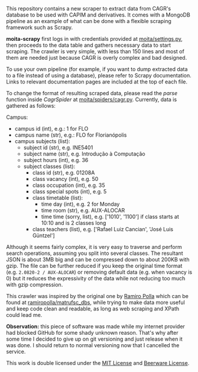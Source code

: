 This repository contains a new scraper to extract data from CAGR's database to be used with CAPIM and derivatives. It 
comes with a MongoDB pipeline as an example of what can be done with a flexible scraping framework such as Scrapy.

**moita-scrapy** first logs in with credentials provided at [moita/settings.py](moita/settings.py), then proceeds to the
data table and gathers necessary data to start scraping. The crawler is very simple, with less than 150 lines and most
of them are needed just because CAGR is overly complex and bad designed.

To use your own pipeline (for example, if you want to dump extracted data to a file instead of using a database), please
refer to Scrapy documentation. Links to relevant documentation pages are included at the top of each file.

To change the format of resulting scraped data, please read the *parse* function inside *CagrSpider* at
[moita/spiders/cagr.py](moita/spiders/cagr.py). Currently, data is gathered as follows:

Campus:
- campus id (int), e.g.: 1 for FLO
- campus name (str), e.g.: FLO for Florianópolis
- campus subjects (list):
  - subject id (str), e.g. INE5401
  - subject name (str), e.g. Introdução à Computação
  - subject hours (int), e.g. 36
  - subject classes (list):
    - class id (str), e.g. 01208A
    - class vacancy (int), e.g. 50
    - class occupation (int), e.g. 35
    - class special spots (int), e.g. 5
    - class timetable (list):
      - time day (int), e.g. 2 for Monday
      - time room (str), e.g. AUX-ALOCAR
      - time time (sorry, list), e.g. ['1010', '1100'] if class starts at 10:10 and is 2 classes long
    - class teachers (list), e.g. ['Rafael Luiz Cancian', 'José Luis Güntzel']

Although it seems fairly complex, it is very easy to traverse and perform search operations, assuming you split into
several classes. The resultant JSON is about 3MB big and can be compressed down to about 200KB with gzip. The file can
be further reduced if you keep the original time format (e.g. `2.0820-2 / AUX-ALOCAR`) or removing default data (e.g.
when vacancy is 0) but it reduces the expressivity of the data while not reducing too much with gzip compression.

This crawler was inspired by the original one by [Ramiro Polla](@ramiropolla) which can be found at
[ramiropolla/matrufsc_dbs](https://github.com/ramiropolla/matrufsc_dbs), while trying to make data more useful and keep
code clean and readable, as long as web scraping and XPath could lead me.

**Observation:** this piece of software was made while my internet provider had blocked GitHub for some shady unknown
reason. That's why after some time I decided to give up on git versioning and just release when it was done. I should
return to normal versioning now that I cancelled the service.

This work is double licensed under the [MIT License](https://tldrlegal.com/license/mit-license) and
[Beerware License](https://tldrlegal.com/license/beerware-license).